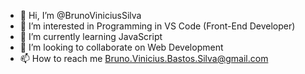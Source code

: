 - 👋 Hi, I’m @BrunoViniciusSilva
- 👀 I’m interested in Programming in VS Code (Front-End Developer) 
- 🌱 I’m currently learning JavaScript
- 💞️ I’m looking to collaborate on Web Development 
- 📫 How to reach me Bruno.Vinicius.Bastos.Silva@gmail.com

<!---
BrunoViniciusSilva/BrunoViniciusSilva is a ✨ special ✨ repository because its `README.md` (this file) appears on your GitHub profile.
You can click the Preview link to take a look at your changes.
--->
